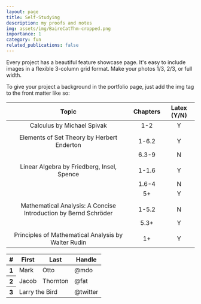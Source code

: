 ```yaml
---
layout: page
title: Self-Studying
description: my proofs and notes
img: assets/img/BaireCatThm-cropped.png
importance: 1
category: fun
related_publications: false
---
```


Every project has a beautiful feature showcase page.
It's easy to include images in a flexible 3-column grid format.
Make your photos 1/3, 2/3, or full width.

To give your project a background in the portfolio page, just add the img tag to the front matter like so:

|                              Topic                              | Chapters | Latex (Y/N) |
|:---------------------------------------------------------------:|:--------:|:-----------:|
|                    Calculus by Michael Spivak                   |    1-2   |      Y      |
|                                                                 |          |             |
|            Elements of Set Theory by Herbert Enderton           |   1-6.2  |      Y      |
|                                                                 |   6.3-9  |      N      |
|                                                                 |          |             |
|            Linear Algebra by Friedberg, Insel, Spence           |   1-1.6  |      Y      |
|                                                                 |   1.6-4  |      N      |
|                                                                 |    5+    |      Y      |
|                                                                 |          |             |
| Mathematical Analysis: A Concise Introduction by Bernd Schröder |   1-5.2  |      N      |
|                                                                 |   5.3+   |      Y      |
|                                                                 |          |             |
|       Principles of Mathematical Analysis by Walter Rudin       |    1+    |      Y      |

<table class="table table-bordered">
  <thead>
    <tr>
      <th scope="col">#</th>
      <th scope="col">First</th>
      <th scope="col">Last</th>
      <th scope="col">Handle</th>
    </tr>
  </thead>
  <tbody>
    <tr>
      <th scope="row">1</th>
      <td>Mark</td>
      <td>Otto</td>
      <td>@mdo</td>
    </tr>
    <tr>
      <th scope="row">2</th>
      <td>Jacob</td>
      <td>Thornton</td>
      <td>@fat</td>
    </tr>
    <tr>
      <th scope="row">3</th>
      <td colspan="2">Larry the Bird</td>
      <td>@twitter</td>
    </tr>
  </tbody>
</table>
